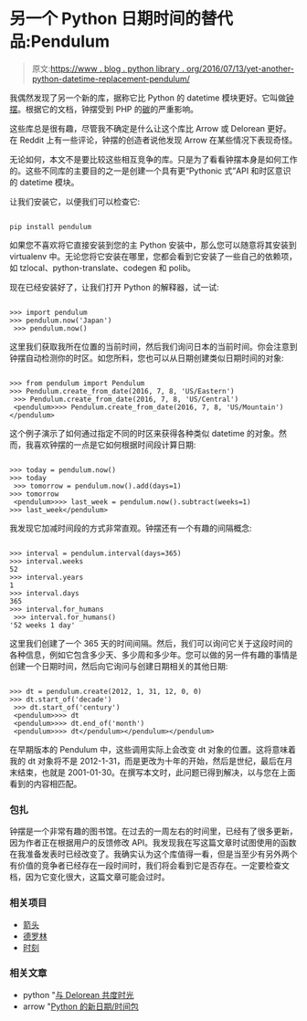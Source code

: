 # 另一个 Python 日期时间的替代品:Pendulum

> 原文:[https://www . blog . python library . org/2016/07/13/yet-another-python-datetime-replacement-pendulum/](https://www.blog.pythonlibrary.org/2016/07/13/yet-another-python-datetime-replacement-pendulum/)

我偶然发现了另一个新的库，据称它比 Python 的 datetime 模块更好。它叫做[钟摆](http://pendulum.eustace.io/)。根据它的文档，钟摆受到 PHP 的[碳](http://carbon.nesbot.com/)的严重影响。

这些库总是很有趣，尽管我不确定是什么让这个库比 Arrow 或 Delorean 更好。在 Reddit 上有一些评论，钟摆的创造者说他发现 Arrow 在某些情况下表现奇怪。

无论如何，本文不是要比较这些相互竞争的库。只是为了看看钟摆本身是如何工作的。这些不同库的主要目的之一是创建一个具有更“Pythonic 式”API 和时区意识的 datetime 模块。

让我们安装它，以便我们可以检查它:

```

pip install pendulum

```

如果您不喜欢将它直接安装到您的主 Python 安装中，那么您可以随意将其安装到 virtualenv 中。无论您将它安装在哪里，您都会看到它安装了一些自己的依赖项，如 tzlocal、python-translate、codegen 和 polib。

现在已经安装好了，让我们打开 Python 的解释器，试一试:

```

>>> import pendulum
>>> pendulum.now('Japan')
 >>> pendulum.now() 
```

这里我们获取我所在位置的当前时间，然后我们询问日本的当前时间。你会注意到钟摆自动检测你的时区。如您所料，您也可以从日期创建类似日期时间的对象:

```

>>> from pendulum import Pendulum
>>> Pendulum.create_from_date(2016, 7, 8, 'US/Eastern')
 >>> Pendulum.create_from_date(2016, 7, 8, 'US/Central')
 <pendulum>>>> Pendulum.create_from_date(2016, 7, 8, 'US/Mountain')</pendulum> 
```

这个例子演示了如何通过指定不同的时区来获得各种类似 datetime 的对象。然而，我喜欢钟摆的一点是它如何根据时间段计算日期:

```

>>> today = pendulum.now()
>>> today
 >>> tomorrow = pendulum.now().add(days=1)
>>> tomorrow
 <pendulum>>>> last_week = pendulum.now().subtract(weeks=1)
>>> last_week</pendulum> 
```

我发现它加减时间段的方式非常直观。钟摆还有一个有趣的间隔概念:

```

>>> interval = pendulum.interval(days=365)
>>> interval.weeks
52
>>> interval.years
1
>>> interval.days
365
>>> interval.for_humans
 >>> interval.for_humans()
'52 weeks 1 day' 
```

这里我们创建了一个 365 天的时间间隔。然后，我们可以询问它关于这段时间的各种信息，例如它包含多少天、多少周和多少年。您可以做的另一件有趣的事情是创建一个日期时间，然后向它询问与创建日期相关的其他日期:

```

>>> dt = pendulum.create(2012, 1, 31, 12, 0, 0)
>>> dt.start_of('decade')
 >>> dt.start_of('century')
 <pendulum>>>> dt
 <pendulum>>>> dt.end_of('month')
 <pendulum>>>> dt</pendulum></pendulum></pendulum> 
```

在早期版本的 Pendulum 中，这些调用实际上会改变 dt 对象的位置。这将意味着我的 dt 对象将不是 2012-1-31，而是更改为十年的开始，然后是世纪，最后在月末结束，也就是 2001-01-30。在撰写本文时，此问题已得到解决，以与您在上面看到的内容相匹配。

### 包扎

钟摆是一个非常有趣的图书馆。在过去的一周左右的时间里，已经有了很多更新，因为作者正在根据用户的反馈修改 API。我发现我在写这篇文章时试图使用的函数在我准备发表时已经改变了。我确实认为这个库值得一看，但是当至少有另外两个有价值的竞争者已经存在一段时间时，我们将会看到它是否存在。一定要检查文档，因为它变化很大，这篇文章可能会过时。

### 相关项目

*   [箭头](http://crsmithdev.com/arrow/)
*   [德罗林](https://pypi.python.org/pypi/Delorean)
*   [时刻](https://github.com/zachwill/moment)

### 相关文章

*   python "[与 Delorean 共度时光](https://www.blog.pythonlibrary.org/2014/09/03/python-taking-time-with-delorean/)
*   arrow "[Python 的新日期/时间包](https://www.blog.pythonlibrary.org/2014/08/05/arrow-a-new-date-time-package-for-python/)